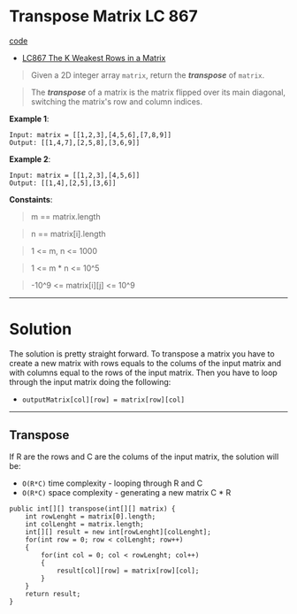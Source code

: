 # Transpose Matrix LC 867

[code](TransposeMatrix.java)
- [LC867 The K Weakest Rows in a Matrix](https://leetcode.com/problems/transpose-matrix/)
> Given a 2D integer array ``matrix``, return the ***transpose*** of ``matrix``.

>The ***transpose*** of a matrix is the matrix flipped over its main diagonal, switching the matrix's row and column indices.

**Example 1**:
```
Input: matrix = [[1,2,3],[4,5,6],[7,8,9]]
Output: [[1,4,7],[2,5,8],[3,6,9]]
```
**Example 2**:
```
Input: matrix = [[1,2,3],[4,5,6]]
Output: [[1,4],[2,5],[3,6]]
```

**Constaints**:
> m == matrix.length

> n == matrix[i].length

> 1 <= m, n <= 1000

> 1 <= m * n <= 10^5

> -10^9 <= matrix[i][j] <= 10^9

---

# Solution

The solution is pretty straight forward. To transpose a matrix you have to create a new matrix with rows equals to the colums of the input matrix and with columns equal to the rows of the input matrix. Then you have to loop through the input matrix doing the following:
- ``outputMatrix[col][row] = matrix[row][col]``

---
## Transpose

If R are the rows and C are the colums of the input matrix, the solution will be:
- ``O(R*C)`` time complexity - looping through R and C
- ``O(R*C)`` space complexity - generating a new matrix C * R
```
public int[][] transpose(int[][] matrix) {
    int rowLenght = matrix[0].length;
    int colLenght = matrix.length;
    int[][] result = new int[rowLenght][colLenght];
    for(int row = 0; row < colLenght; row++)
    {
        for(int col = 0; col < rowLenght; col++)
        {
            result[col][row] = matrix[row][col];
        }
    }
    return result;
}
```